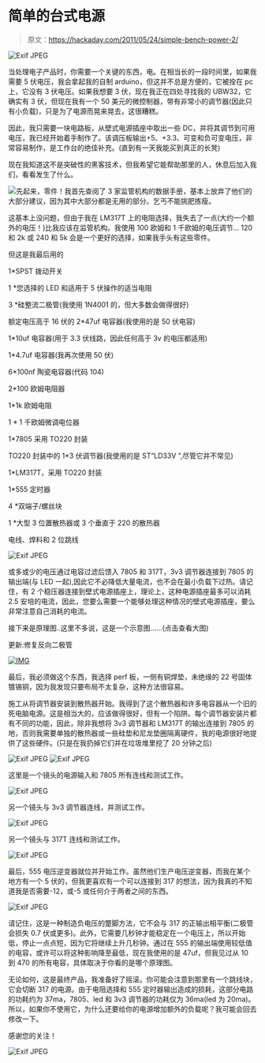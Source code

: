 # 简单的台式电源

> 原文：<https://hackaday.com/2011/05/24/simple-bench-power-2/>

![](img/002ff68ef01bf4eb6657f1a863a7e442.png "Exif JPEG")

当处理电子产品时，你需要一个关键的东西，电。在相当长的一段时间里，如果我需要 5 伏电压，我会拿起我的自制 arduino，但这并不总是方便的，它被拴在 pc 上，它没有 3 伏电压。如果我想要 3 伏，现在我正在四处寻找我的 UBW32，它确实有 3 伏，但现在我有一个 50 美元的微控制器，带有非常小的调节器(因此只有小负载)，只是为了电源而晃来晃去，这很糟糕。

因此，我只需要一块电路板，从壁式电源插座中取出一些 DC，并将其调节到可用电压，我已经开始着手制作了。该调压板输出+5、+3.3、可变和负可变电压，非常容易制作，是工作台的绝佳补充。(直到有一天我能买到真正的长凳)

现在我知道这不是突破性的黑客技术，但我希望它能帮助那里的人，休息后加入我们，看看发生了什么。

 ![](img/e4c495e12282c3a9adcc32b61faa5221.png)先起来，零件！我首先查阅了 3 家监管机构的数据手册，基本上放弃了他们的大部分建议，因为其中大部分都是无用的部分。乞丐不能挑肥拣瘦。

这基本上没问题，但由于我在 LM317T 上的电阻选择，我失去了一点(大约一个额外的电压！)比我应该在监管机构。我使用 100 欧姆和 1 千欧姆的电压调节… 120 和 2k 或 240 和 5k 会是一个更好的选择，如果我手头有这些零件。

但这是我最后用的

1*SPST 拨动开关

1 *您选择的 LED 和适用于 5 伏操作的适当电阻

3 *硅整流二极管(我使用 1N4001 的，但大多数会做得很好)

额定电压高于 16 伏的 2*47uf 电容器(我使用的是 50 伏电容)

1*10uf 电容器(用于 3.3 伏线路，因此任何高于 3v 的电压都适用)

1*4.7uf 电容器(我再次使用 50 伏)

6*100nf 陶瓷电容器(代码 104)

2*100 欧姆电阻器

1*1k 欧姆电阻

1 * 1 千欧姆微调电位器

1*7805 采用 TO220 封装

TO220 封装中的 1*3 伏调节器(我使用的是 ST“LD33V ”,尽管它并不常见)

1*LM317T，采用 TO220 封装

1*555 定时器

4 *双端子/螺丝块

1 *大型 3 位置散热器或 3 个垂直于 220 的散热器

电线、焊料和 2 位跳线

![](img/17e04817664a21dc7bcc4c2c30a7df03.png "Exif JPEG")

或多或少的电压通过电容过滤后馈入 7805 和 317T，3v3 调节器连接到 7805 的输出端(与 LED 一起),因此它不必降低大量电流，也不会在最小负载下过热。请记住，有 2 个稳压器连接到壁式电源插座上，理论上，这种电源插座最多可以消耗 2.5 安培的电流，因此，您要么需要一个能够处理这种情况的壁式电源插座，要么非常注意自己消耗的电流。

接下来是原理图..这里不多说，这是一个示意图……(点击查看大图)

更新:修复反向二极管

[![](img/8a4bba12b77c28bd5e1e64ed5e5d1212.png "IMG")](http://hackaday.com/wp-content/uploads/2011/05/img1.jpg)

最后，我必须做这个东西，我选择 perf 板，一侧有铜焊垫，未绝缘的 22 号固体镀锡铜，因为我发现只要布局不太复杂，这种方法很容易。

施工从将调节器安装到散热器开始。我得到了这个散热器和许多电容器从一个旧的死电脑电源。这是相当大的，应该做得很好，但有一个陷阱。每个调节器安装片都有不同的功能，因此，除非我想将 3v3 调节器和 LM317T 的输出连接到 7805 的地，否则我需要单独的散热器或一些硅垫和尼龙垫圈隔离硬件，我的电源很好地提供了这些硬件。(只是在我扔掉它们并在垃圾堆里挖了 20 分钟之后)

![](img/1e89a174fa6af66e3aae97e81b4545be.png "Exif JPEG") ![](img/873d7d56f45162291a1ec1c59eb2ef90.png "Exif JPEG")

这里是一个镜头的电源输入和 7805 所有连线和测试工作。

![](img/a60d6ba5f8fbb4234f8ef774561bb126.png "Exif JPEG")

另一个镜头与 3v3 调节器连线，并测试工作。

![](img/51f5e70234f13b98fa62b64789e844f7.png "Exif JPEG")

另一个镜头与 317T 连线和测试工作。

![](img/83ab40f38e1936bd37834b78de6fc339.png "Exif JPEG")

最后，555 电压逆变器就位并开始工作。虽然他们生产电压逆变器，而我在某个地方有一个 5 伏的，但我更喜欢有一个可以连接到 317 的想法，因为我真的不知道我是否需要-12，或-5 或任何介于两者之间的东西。

![](img/dfe213e5a4fc970eb88756d68277cdbc.png "Exif JPEG")

请记住，这是一种制造负电压的蹩脚方法，它不会与 317 的正输出相平衡(二极管会损失 0.7 伏或更多)。此外，它需要几秒钟才能稳定在一个电压上，所以开始低，停止一点点短，因为它将继续上升几秒钟。通过在 555 的输出端使用较低值的电容，或许可以将这种影响降至最低，现在我使用的是 47uf，但我见过从 10 到 470 的所有电容，具体取决于你看的是哪个原理图。

无论如何，这是最终产品，我准备好了摇滚。你可能会注意到那里有一个跳线块，它会切断 317 的电源。由于电阻选择和 555 定时器输出造成的损耗，这部分电路的功耗约为 37ma，7805、led 和 3v3 调节器的功耗仅为 36ma(led 为 20ma)。所以，如果你不使用它，为什么还要给你的电源增加额外的负载呢？我可能会回去修改一下。

感谢您的关注！

![](img/32bbe0df9004a33f123eeb14e40f1751.png "Exif JPEG")